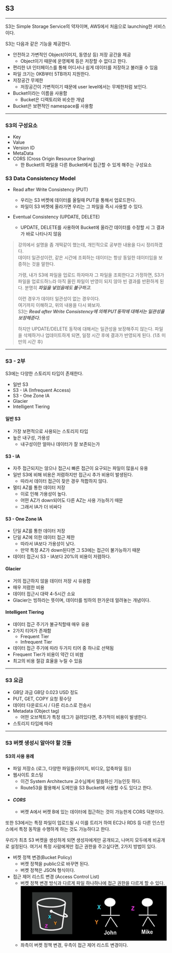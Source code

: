 ## S3

***

S3는 Simple Storage Service의 약자이며, AWS에서 처음으로 launching한 서비스이다.

S3는 다음과 같은 기능을 제공한다.

+ 안전하고 가변적인 Object(이미지, 동영상 등) 저장 공간을 제공
    + Object이기 때문에 운영체제 등은 저장할 수 없다고 한다.
+ 편리한 UI 인터페이스를 통해 어디서나 쉽게 데이터를 저장하고 불러올 수 있음
+ 파일 크기는 0KB부터 5TB까지 지원한다.
+ 저장공간 무제한
    + 저장공간이 가변적이기 때문에 user level에서는 무제한처럼 보인다.
+ Bucket이라는 이름을 사용함
    + Bucket은 디렉토리와 비슷한 개념
+ Bucket은 보편적인 namespace를 사용함

***

### S3의 구성요소

+ Key
+ Value
+ Version ID
+ MetaData
+ CORS (Cross Origin Resource Sharing)
    + 한 Bucket의 파일을 다른 Bucket에서 접근할 수 있게 해주는 구성요소
    
### S3 Data Consistency Model

+ Read after Write Consistency (PUT)
    + 우리는 S3 버켓에 데이터를 올릴때 PUT을 통해서 업로드한다.
    + 파일이 S3 버켓에 올라가면 우리는 그 파일을 즉시 사용할 수 있다.
    
+ Eventual Consistency (UPDATE, DELETE)
    + UPDATE, DELETE를 사용하여 Bucket에 올라간 데이터를 수정할 시
    그 결과가 바로 나타나지 않음
    

> 강의에서 설명을 좀 개떡같이 했는데, 개인적으로 공부한 내용을 다시 정리하겠다.  
> 데이터 일관성이란, 같은 시간에 조회하는 데이터는 항상 동일한 데이터임을
> 보증하는 것을 말한다.
> 
> 가령, 내가 S3에 파일을 업로드 하자마자 그 파일을 조회한다고 가정하면,
> S3가 파일을 업로드하느라 아직 올린 파일이 반영이 되지 않아 빈 결과를
> 반환하게 된다. 분명히 ***파일을 넣었음에도 불구하고***.
> 
> 이런 경우가 데이터 일관성이 없는 경우이다.  
> 여기까지 이해하고, 위의 내용을 다시 봐보자.  
> S3는 ***Read after Write Consistency에 의해 PUT동작에 대해서는
> 일관성을 보장해준다.***
> 
> 하지만 UPDATE/DELETE 동작에 대해서는 일관성을 보장해주지 않는다.
> 파일을 삭제하거나 업데이트하게 되면, 일정 시간 후에 결과가 반영되게 된다.
> (1초 미만의 시간 후)

***

### S3 - 2부

S3에는 다양한 스토리지 타입이 존재한다.

+ 일반 S3
+ S3 - IA (Infrequent Access)
+ S3 - One Zone IA
+ Glacier
+ Intelligent Tiering

#### 일반 S3

+ 가장 보편적으로 사용되는 스토리지 타입
+ 높은 내구성, 가용성
    + 내구성이란 얼마나 데이터가 잘 보존되는가
    
#### S3 - IA

+ 자주 접근되지는 않으나 접근시 빠른 접근이 요구되는 파일이 많을시 유용
+ 일반 S3에 비해 비용은 저렴하지만 접근시 추가 비용이 발생된다.
    + 따라서 데이터 접근이 잦은 경우 적합하지 않다.
+ 멀티 AZ를 통한 데이터 저장
    + 이로 인해 가용성이 높다.
    + 어떤 AZ가 down되어도 다른 AZ는 사용 가능하기 때문
    + 그래서 IA가 더 비싸다
    

#### S3 - One Zone IA

+ 단일 AZ를 통한 데이터 저장
+ 단일 AZ에 의한 데이터 접근 제한
    + 따라서 IA보다 가용성이 낮다.
    + 만약 특정 AZ가 down된다면 그 S3에는 접근이 불가능하기 때문
+ 데이터 접근시 S3 - IA보다 20%의 비용이 저렴하다.

#### Glacier

+ 거의 접근하지 않을 데이터 저장 시 유용함
+ 매우 저렴한 비용
+ 데이터 접근시 대략 4-5시간 소요
+ Glacier는 빙하라는 뜻이며, 데이터를 빙하의 한가운데 얼려놓는 개념이다.

#### Intelligent Tiering

+ 데이터 접근 주기가 불규칙할때 매우 유용
+ 2가지 티어가 존재함
    + Frequent Tier
    + Infrequent Tier
+ 데이터 접근 주기에 따라 두가지 티어 중 하나로 선택됨
+ Frequent Tier가 비용이 약간 더 비쌈
+ 최고의 비용 절감 효율을 누릴 수 있음

***

### S3 요금

+ GB당 과금
    GB당 0.023 USD 정도
+ PUT, GET, COPY 요청 횟수당
+ 데이터 다운로드시 / 다른 리소스로 전송시
+ Metadata (Object tag)
    + 어떤 오브젝트가 특정 태그가 걸려있다면, 추가적이 비용이 발생한다.
+ 스토리지 타입에 따라

***

### S3 버켓 생성시 알아야 할 것들

#### S3의 사용 용례

+ 파일 저장소 (로그, 다양한 파일들(이미지, 비디오, 압축파일 등))
+ 웹사이트 호스팅
    + 이건 System Architecture 교수님께서 말씀하신 기능인듯 하다.
    + Route53을 활용해서 도메인을 S3 Bucket에 사용할 수도 있다고 한다.
+ #### ***CORS***
    + 버켓 A에서 버켓 B에 있는 데이터에 접근하는 것이 가능한게 CORS 덕분이다.
    
    
또한 S3에서는 특정 파일이 업로드될 시 이를 트리거 하여 EC2나 RDS 등
다른 인스턴스에서 특정 동작을 수행하게 하는 것도 가능하다고 한다.

우리가 최초 S3 버켓을 생성하게 되면 생성자에게만 공개되고, 나머지 모두에게
비공개로 설정된다.
여기서 특정 사람에게만 접근 권한을 주고싶다면, 2가지 방법이 있다.

+ 버켓 정책 변경(Bucket Policy)
    + 버켓 정책을 public으로 바꾸면 된다.
    + 버켓 정책은 JSON 형식이다.
+ 접근 제어 리스트 변경 (Access Control List)
    + 버켓 정책 변경 방식과 다르게 파일 하나하나에 접근 권한을 다르게 할 수 있다.
    ![img.png](img.png)
    + 좌측이 버켓 정책 변경, 우측이 접근 제어 리스트 변경이다.  